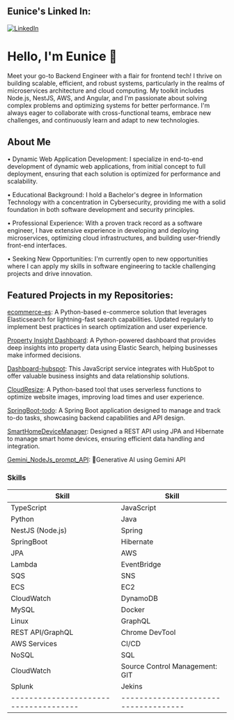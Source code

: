 ## Eunice's Linked In:
[![LinkedIn](https://upload.wikimedia.org/wikipedia/commons/0/01/LinkedIn_Logo.svg)](https://www.linkedin.com/in/eun1ce-kang) 

# Hello, I'm Eunice 👋

Meet your go-to Backend Engineer with a flair for frontend tech! I thrive on building scalable, efficient, and robust systems, particularly in the realms of microservices architecture and cloud computing. My toolkit includes Node.js, NestJS, AWS, and Angular, and I'm passionate about solving complex problems and optimizing systems for better performance. I'm always eager to collaborate with cross-functional teams, embrace new challenges, and continuously learn and adapt to new technologies.

## About Me

• Dynamic Web Application Development: I specialize in end-to-end development of dynamic web applications, from initial concept to full deployment, ensuring that each solution is optimized for performance and scalability.

• Educational Background: I hold a Bachelor's degree in Information Technology with a concentration in Cybersecurity, providing me with a solid foundation in both software development and security principles.

• Professional Experience: With a proven track record as a software engineer, I have extensive experience in developing and deploying microservices, optimizing cloud infrastructures, and building user-friendly front-end interfaces.

• Seeking New Opportunities: I'm currently open to new opportunities where I can apply my skills in software engineering to tackle challenging projects and drive innovation.

## Featured Projects in my Repositories:

[ecommerce-es](https://github.com/Ehye-tech/ecommerce-es): A Python-based e-commerce solution that leverages Elasticsearch for lightning-fast search capabilities. Updated regularly to implement best practices in search optimization and user experience.

[Property Insight Dashboard](https://github.com/Ehye-tech/Property_Insight_Dashboard): A Python-powered dashboard that provides deep insights into property data using Elastic Search, helping businesses make informed decisions.

[Dashboard-hubspot](https://github.com/Ehye-tech/Dashboard-hubspot): This JavaScript service integrates with HubSpot to offer valuable business insights and data relationship solutions.

[CloudResize](https://github.com/Ehye-tech/CloudResize): A Python-based tool that uses serverless functions to optimize website images, improving load times and user experience.

[SpringBoot-todo](https://github.com/Ehye-tech/SpringBoot-todo): A Spring Boot application designed to manage and track to-do tasks, showcasing backend capabilities and API design.

[SmartHomeDeviceManager](https://github.com/Ehye-tech/SmartHomeDeviceManager): Designed a REST API using JPA and Hibernate to manage smart home devices, ensuring efficient data handling and integration.

[Gemini_NodeJs_prompt_API](https://github.com/Ehye-tech/Gemini_NodeJs_prompt_API): Generative AI using Gemini API

### **Skills**

| **Skill**                           | **Skill**                          |
|-------------------------------------|------------------------------------|
| TypeScript                          | JavaScript                         |
| Python                              | Java                               |
| NestJS (Node.js)                    | Spring                             |
| SpringBoot                          | Hibernate                          |
| JPA                                 | AWS                                |
| Lambda                              | EventBridge                        |
| SQS                                 | SNS                                |
| ECS                                 | EC2                                |
| CloudWatch                          | DynamoDB                           |
| MySQL                               | Docker                             |
| Linux                               | GraphQL                            |
| REST API/GraphQL                    | Chrome DevTool                     |
| AWS Services                        | CI/CD                              
| NoSQL                               | SQL                                |
| CloudWatch                          | Source Control Management: GIT     |
| Splunk                              | Jekins                             |
|-------------------------------------|------------------------------------|
